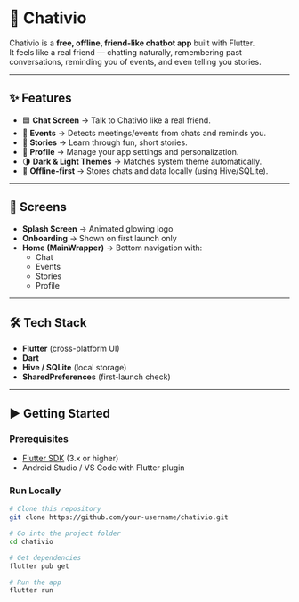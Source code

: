 # 💬 Chativio

Chativio is a **free, offline, friend-like chatbot app** built with Flutter.  
It feels like a real friend — chatting naturally, remembering past conversations, reminding you of events, and even telling you stories.  

---

## ✨ Features
- 🟦 **Chat Screen** → Talk to Chativio like a real friend.  
- 📅 **Events** → Detects meetings/events from chats and reminds you.  
- 📖 **Stories** → Learn through fun, short stories.  
- 👤 **Profile** → Manage your app settings and personalization.  
- 🌗 **Dark & Light Themes** → Matches system theme automatically.  
- 🚀 **Offline-first** → Stores chats and data locally (using Hive/SQLite).  

---

## 📱 Screens
- **Splash Screen** → Animated glowing logo  
- **Onboarding** → Shown on first launch only  
- **Home (MainWrapper)** → Bottom navigation with:
  - Chat  
  - Events  
  - Stories  
  - Profile  

---

## 🛠️ Tech Stack
- **Flutter** (cross-platform UI)  
- **Dart**  
- **Hive / SQLite** (local storage)  
- **SharedPreferences** (first-launch check)  

---

## ▶️ Getting Started

### Prerequisites
- [Flutter SDK](https://docs.flutter.dev/get-started/install) (3.x or higher)
- Android Studio / VS Code with Flutter plugin  

### Run Locally
```bash
# Clone this repository
git clone https://github.com/your-username/chativio.git

# Go into the project folder
cd chativio

# Get dependencies
flutter pub get

# Run the app
flutter run
